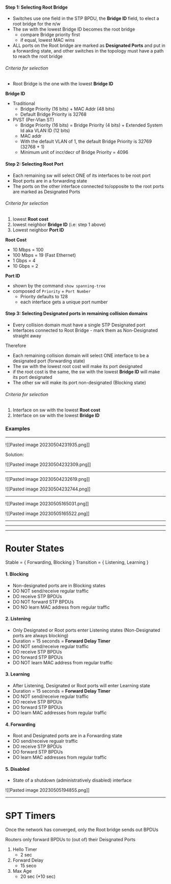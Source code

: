 #### Step 1: Selecting Root Bridge

- Switches use one field in the STP BPDU, the **Bridge ID** field, to elect a root bridge for the n/w
- The sw with the lowest Bridge ID becomes the root bridge
	- compare Bridge priority first
	- if equal, lowest MAC wins
- ALL ports on the Root bridge are marked as **Designated Ports** and put in a forwarding state, and other switches in the topology must have a path to reach the root bridge

###### Criteria for selection
- Root Bridge is the one with the lowest **Bridge ID**

**Bridge ID**
- Traditional
	- Bridge Priority (16 bits) + MAC Addr (48 bits)
	- Default Bridge Priority is 32768
- PVST (Per-Vlan ST)
	- Bridge Priority (16 bits) = Bridge Priority (4 bits) + Extended System Id aka VLAN ID (12 bits)
	- MAC addr
	- With the default VLAN of 1, the default Bridge Priority is 32769 (32768 + 1)
	- Minimum unit of incr/decr of Bridge Priority = 4096

#### Step 2: Selecting Root Port

- Each remaining sw will select ONE of its interfaces to be root port
- Root ports are in a forwarding state
- The ports on the other interface connected to/opposite to the root ports are marked as Designated Ports

###### Criteria for selection
1. lowest **Root cost**
2. lowest neighbor **Bridge ID** (i.e: step 1 above)
3. Lowest neighbor **Port ID** 

**Root Cost**
- 10 Mbps = 100
- 100 Mbps = 19 (Fast Ethernet)
- 1 Gbps = 4
- 10 Gbps = 2

**Port ID**
- shown by the command `show spanning-tree`
- composed of `Priority` + `Port Number`
	- Priority defaults to 128
	- each interface gets a unique port number


#### Step 3: Selecting Designated ports in remaining collision domains

- Every collision domain must have a single STP Designated port
- Interfaces connected to Root Bridge - mark them as Non-Designated straight away

Therefore
- Each remaining collision domain will select ONE interface to be a designated port (forwarding state)
- The sw with the lowest root cost will make its port designated
- if the root cost is the same, the sw with the lowest **Bridge ID** will make its port designated
- The other sw will make its port non-designated (Blocking state)

###### Criteria for selection
1. Interface on sw with the lowest **Root cost**
2. Interface on sw with the lowest **Bridge ID**




### Examples

---

![[Pasted image 20230504231935.png]]

Solution:

![[Pasted image 20230504232309.png]]


---

![[Pasted image 20230504232619.png]]


![[Pasted image 20230504232744.png]]


---

![[Pasted image 20230505165031.png]]

![[Pasted image 20230505165522.png]]


---
---
---

# Router States

Stable = { Forwarding, Blocking }
Transition = { Listening, Learning }

#### 1. Blocking
- Non-designated ports are in Blocking states
- DO NOT send/receive regular traffic
- DO receive STP BPDUs
- DO NOT forward STP BPDUs
- DO NO learn MAC address from regular traffic

#### 2. Listening
- Only Designated or Root ports enter Listening states (Non-Designated ports are always blocking)
- Duration = 15 seconds = **Forward Delay Timer**
- DO NOT send/receive regular traffic
- DO receive STP BPDUs
- DO forward STP BPDUs
- DO NOT learn MAC address from regular traffic

#### 3. Learning
- After Listening, Designated or Root ports will enter Learning state
- Duration = 15 seconds = **Forward Delay Timer**
- DO NOT send/receive regular traffic
- DO receive STP BPDUs
- DO forward STP BPDUs
- DO learn MAC addresses from regular traffic

#### 4. Forwarding
- Root and Designated ports are in a Forwarding state
- DO send/receive regualr traffic
- DO receive STP BPDUs
- DO forward STP BPDUs
- DO learn MAC addresses from regular traffic

#### 5. Disabled
- State of a shutdown (administratively disabled) interface

![[Pasted image 20230505194855.png]]


---

# SPT Timers

Once the network has converged, only the Root bridge sends out BPDUs

Routers only forward BPDUs to (out of) their Deisgnated Ports

1. Hello Timer
	- 2 sec
2. Forward Delay
	- 15 seco
3. Max Age
	- 20 sec (*10 sec)